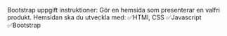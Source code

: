 Bootstrap uppgift instruktioner:
Gör en hemsida som presenterar en valfri produkt.
Hemsidan ska du utveckla med:
✅HTMl, CSS
✅Javascript
✅Bootstrap